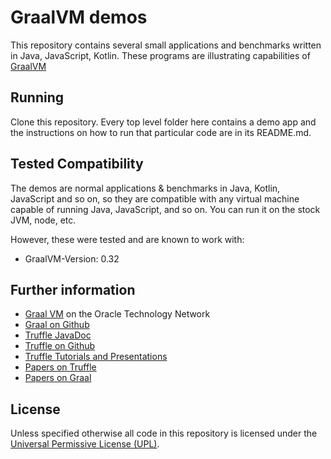 # GraalVM demos

This repository contains several small applications and benchmarks written in Java, JavaScript, Kotlin. These programs are illustrating capabilities of [GraalVM](https://graalvm.org)

## Running

Clone this repository. Every top level folder here contains a demo app and the instructions on how to run that particular code are in its README.md.

## Tested Compatibility

The demos are normal applications & benchmarks in Java, Kotlin, JavaScript and so on, so they are compatible with any virtual machine capable of running Java, JavaScript, and so on. You can run it on the stock JVM, node, etc.

However, these were tested and are known to work with:
* GraalVM-Version: 0.32

## Further information

* [Graal VM]( http://www.oracle.com/technetwork/oracle-labs/program-languages/overview) on the Oracle Technology Network
* [Graal on Github](https://github.com/oracle/graal/tree/master/compiler)
* [Truffle JavaDoc](http://www.graalvm.org/truffle/javadoc/)
* [Truffle on Github](https://github.com/oracle/graal/tree/master/truffle)
* [Truffle Tutorials and Presentations](https://github.com/oracle/graal/blob/master/docs/Publications.md)
* [Papers on Truffle](http://ssw.jku.at/Research/Projects/JVM/Truffle.html)
* [Papers on Graal](http://ssw.jku.at/Research/Projects/JVM/Graal.html)

## License

Unless specified otherwise all code in this repository is licensed under the [Universal Permissive License (UPL)](http://opensource.org/licenses/UPL).
